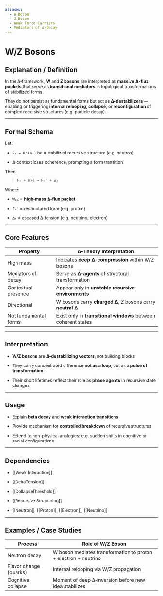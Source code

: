 ```yaml
---
aliases:
  - W Boson
  - Z Boson
  - Weak Force Carriers
  - Mediators of ∆‑Decay
---
```


# W/Z Bosons

## Explanation / Definition

In the ∆‑framework, **W** and **Z bosons** are interpreted as **massive ∆‑flux packets** that serve as **transitional mediators** in topological transformations of stabilized forms.

They do not persist as fundamental forms but act as **∆‑destabilizers** — enabling or triggering **internal relooping**, **collapse**, or **reconfiguration** of complex recursive structures (e.g. particle decay).

---

## Formal Schema

Let:

- `Fₙ = Rⁿ(∆₀)` be a stabilized recursive structure (e.g. neutron)
    
- ∆‑context loses coherence, prompting a form transition
    

Then:

> `Fₙ + W/Z → Fₙ′ + ∆ₑ`

Where:

- `W/Z` = **high‑mass ∆‑flux packet**
    
- `Fₙ′` = restructured form (e.g. proton)
    
- `∆ₑ` = escaped ∆‑tension (e.g. neutrino, electron)
    

---

## Core Features

|Property|∆‑Theory Interpretation|
|---|---|
|High mass|Indicates **deep ∆‑compression** within W/Z bosons|
|Mediators of decay|Serve as **∆‑agents** of structural transformation|
|Contextual presence|Appear only in **unstable recursive environments**|
|Directional|W bosons carry **charged ∆**, Z bosons carry **neutral ∆**|
|Not fundamental forms|Exist only in **transitional windows** between coherent states|

---

## Interpretation

- **W/Z bosons** are **∆‑destabilizing vectors**, not building blocks
    
- They carry concentrated difference **not as a loop**, but as a **pulse of transformation**
    
- Their short lifetimes reflect their role as **phase agents** in recursive state changes
    

---

## Usage

- Explain **beta decay** and **weak interaction transitions**
    
- Provide mechanism for **controlled breakdown** of recursive structures
    
- Extend to non-physical analogies: e.g. sudden shifts in cognitive or social configurations
    

---

## Dependencies

- [[Weak Interaction]]
    
- [[DeltaTension]]
    
- [[CollapseThreshold]]
    
- [[Recursive Structuring]]
    
- [[Neutron]], [[Proton]], [[Electron]], [[Neutrino]]
    

---

## Examples / Case Studies

|Process|Role of W/Z Boson|
|---|---|
|Neutron decay|W boson mediates transformation to proton + electron + neutrino|
|Flavor change (quarks)|Internal relooping via W/Z propagation|
|Cognitive collapse|Moment of deep ∆‑inversion before new idea stabilizes|